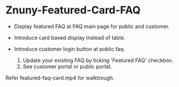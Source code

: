 # Znuny-Featured-Card-FAQ
- Display featured FAQ at FAQ main page for public and customer. 
- Introduce card based display instead of table.
- Introduce customer login button at public faq.

	1. Update your existing FAQ by ticking 'Featured FAQ' checkbox.
	2. See customer portal or public portal.
	
Refer featured-faq-card.mp4 for walktrough.	

	
